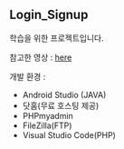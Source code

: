 ## Login_Signup

학습을 위한 프로젝트입니다.

참고한 영상 : [here](https://www.youtube.com/watch?v=ktjJ8xtt2Hg)

개발 환경 : 
 - Android Studio (JAVA)
 - 닷홈(무료 호스팅 제공)
 - PHPmyadmin
 - FileZilla(FTP)
 - Visual Studio Code(PHP)
